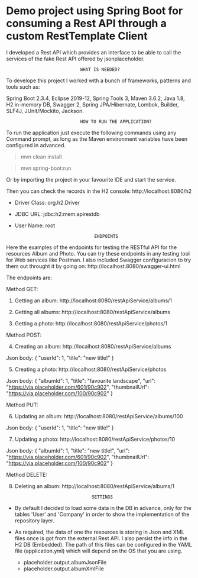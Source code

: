 # Demo project using Spring Boot for consuming a Rest API through a custom RestTemplate Client

I developed a Rest API which provides an interface to be able to call the services of the fake Rest API offered by jsonplaceholder.

								WHAT IS NEEDED?

To develope this project I worked with a bunch of frameworks, patterns and tools such as:

Spring Boot 2.3.4, Eclipse 2019-12, Spring Tools 3, Maven 3.6.2, Java 1.8, H2 in-memory DB, Swagger 2, Spring JPA/Hibernate, Lombok, Builder, SLF4J, JUnit/Mockito, Jackson.

								HOW TO RUN THE APPLICATION?

To run the application just execute the following commands using any Command prompt, as long as the Maven environment variables have been configured in advanced.

> mvn clean install

> mvn spring-boot:run

Or by importing the project in your favourite IDE and start the service.

Then you can check the records in the H2 console: http://localhost:8080/h2

- Driver Class: org.h2.Driver

- JDBC URL: jdbc:h2:mem:apirestdb

- User Name: root

									ENDPOINTS

Here the examples of the endpoints for testing the RESTful API for the resources Album and Photo. You can try these endpoints in any testing tool for Web services like Postman.
I also included Swagger configuracion to try them out throught it by going on: http://localhost:8080/swagger-ui.html

The endpoints are:

Method GET:

1. Getting an album: http://localhost:8080/restApiService/albums/1

2. Getting all albums: http://localhost:8080/restApiService/albums

3. Getting a photo: http://localhost:8080/restApiService/photos/1

Method POST:

4. Creating an album: http://localhost:8080/restApiService/albums

Json body: 
{
    "userId": 1,
    "title": "new title!"
}

5. Creating a photo: http://localhost:8080/restApiService/photos

Json body:
{
    "albumId": 1,
    "title": "favourite landscape",
    "url": "https://via.placeholder.com/601/90c902",
    "thumbnailUrl": "https://via.placeholder.com/100/90c902"
}

Method PUT:

6. Updating an album: http://localhost:8080/restApiService/albums/100

Json body: 
{
    "userId": 1,
    "title": "new title!"
}

7. Updating a photo: http://localhost:8080/restApiService/photos/10

Json body: 
{
    "albumId": 1,
    "title": "new title!",
    "url": "https://via.placeholder.com/601/90c902",
    "thumbnailUrl": "https://via.placeholder.com/100/90c902"
}

Method DELETE:

8. Deleting an album: http://localhost:8080/restApiService/albums/1

									SETTINGS

- By default I decided to load some data in the DB in advance, only for the tables 'User' and 'Company' in order to show the implementation of the repository layer.

- As required, the data of one the resources is storing in Json and XML files once is got from the external Rest API. I also persist the info in the H2 DB (Embedded). The path of this files can be configured in the YAML file (application.yml) which will depend on the OS that you are using.

	- placeholder.output.albumJsonFile
	- placeholder.output.albumXmlFile
